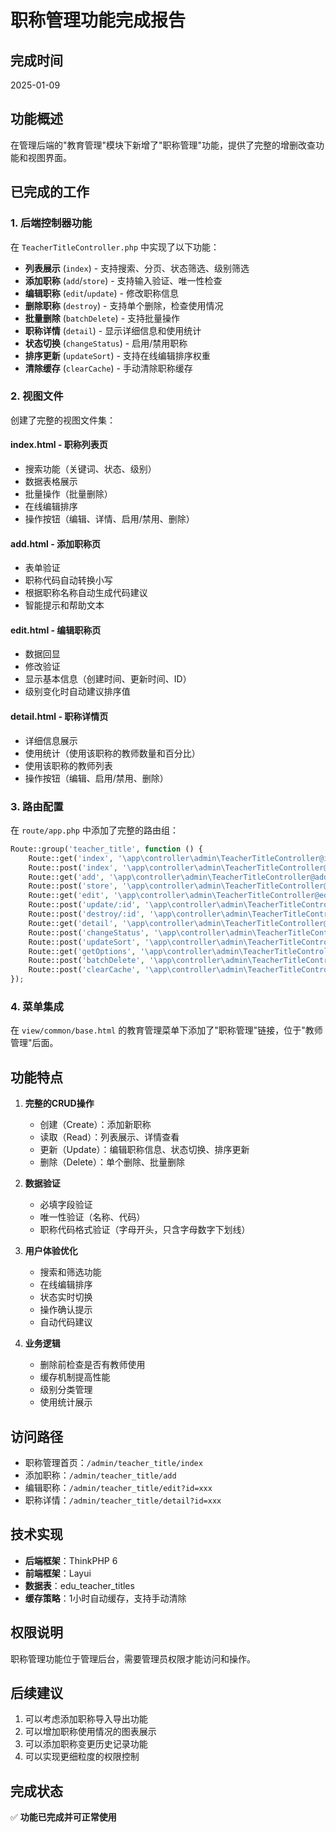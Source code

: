 # 职称管理功能完成报告

## 完成时间
2025-01-09

## 功能概述

在管理后端的"教育管理"模块下新增了"职称管理"功能，提供了完整的增删改查功能和视图界面。

## 已完成的工作

### 1. 后端控制器功能
在 `TeacherTitleController.php` 中实现了以下功能：
- **列表展示** (`index`) - 支持搜索、分页、状态筛选、级别筛选
- **添加职称** (`add`/`store`) - 支持输入验证、唯一性检查
- **编辑职称** (`edit`/`update`) - 修改职称信息
- **删除职称** (`destroy`) - 支持单个删除，检查使用情况
- **批量删除** (`batchDelete`) - 支持批量操作
- **职称详情** (`detail`) - 显示详细信息和使用统计
- **状态切换** (`changeStatus`) - 启用/禁用职称
- **排序更新** (`updateSort`) - 支持在线编辑排序权重
- **清除缓存** (`clearCache`) - 手动清除职称缓存

### 2. 视图文件

创建了完整的视图文件集：

#### index.html - 职称列表页
- 搜索功能（关键词、状态、级别）
- 数据表格展示
- 批量操作（批量删除）
- 在线编辑排序
- 操作按钮（编辑、详情、启用/禁用、删除）

#### add.html - 添加职称页
- 表单验证
- 职称代码自动转换小写
- 根据职称名称自动生成代码建议
- 智能提示和帮助文本

#### edit.html - 编辑职称页
- 数据回显
- 修改验证
- 显示基本信息（创建时间、更新时间、ID）
- 级别变化时自动建议排序值

#### detail.html - 职称详情页
- 详细信息展示
- 使用统计（使用该职称的教师数量和百分比）
- 使用该职称的教师列表
- 操作按钮（编辑、启用/禁用、删除）

### 3. 路由配置

在 `route/app.php` 中添加了完整的路由组：
```php
Route::group('teacher_title', function () {
    Route::get('index', '\app\controller\admin\TeacherTitleController@index');
    Route::post('index', '\app\controller\admin\TeacherTitleController@index');
    Route::get('add', '\app\controller\admin\TeacherTitleController@add');
    Route::post('store', '\app\controller\admin\TeacherTitleController@store');
    Route::get('edit', '\app\controller\admin\TeacherTitleController@edit');
    Route::post('update/:id', '\app\controller\admin\TeacherTitleController@update');
    Route::post('destroy/:id', '\app\controller\admin\TeacherTitleController@destroy');
    Route::get('detail', '\app\controller\admin\TeacherTitleController@detail');
    Route::post('changeStatus', '\app\controller\admin\TeacherTitleController@changeStatus');
    Route::post('updateSort', '\app\controller\admin\TeacherTitleController@updateSort');
    Route::get('getOptions', '\app\controller\admin\TeacherTitleController@getOptions');
    Route::post('batchDelete', '\app\controller\admin\TeacherTitleController@batchDelete');
    Route::post('clearCache', '\app\controller\admin\TeacherTitleController@clearCache');
});
```

### 4. 菜单集成

在 `view/common/base.html` 的教育管理菜单下添加了"职称管理"链接，位于"教师管理"后面。

## 功能特点

1. **完整的CRUD操作**
   - 创建（Create）：添加新职称
   - 读取（Read）：列表展示、详情查看
   - 更新（Update）：编辑职称信息、状态切换、排序更新
   - 删除（Delete）：单个删除、批量删除

2. **数据验证**
   - 必填字段验证
   - 唯一性验证（名称、代码）
   - 职称代码格式验证（字母开头，只含字母数字下划线）

3. **用户体验优化**
   - 搜索和筛选功能
   - 在线编辑排序
   - 状态实时切换
   - 操作确认提示
   - 自动代码建议

4. **业务逻辑**
   - 删除前检查是否有教师使用
   - 缓存机制提高性能
   - 级别分类管理
   - 使用统计展示

## 访问路径

- 职称管理首页：`/admin/teacher_title/index`
- 添加职称：`/admin/teacher_title/add`
- 编辑职称：`/admin/teacher_title/edit?id=xxx`
- 职称详情：`/admin/teacher_title/detail?id=xxx`

## 技术实现

- **后端框架**：ThinkPHP 6
- **前端框架**：Layui
- **数据表**：edu_teacher_titles
- **缓存策略**：1小时自动缓存，支持手动清除

## 权限说明

职称管理功能位于管理后台，需要管理员权限才能访问和操作。

## 后续建议

1. 可以考虑添加职称导入导出功能
2. 可以增加职称使用情况的图表展示
3. 可以添加职称变更历史记录功能
4. 可以实现更细粒度的权限控制

## 完成状态

✅ **功能已完成并可正常使用** 